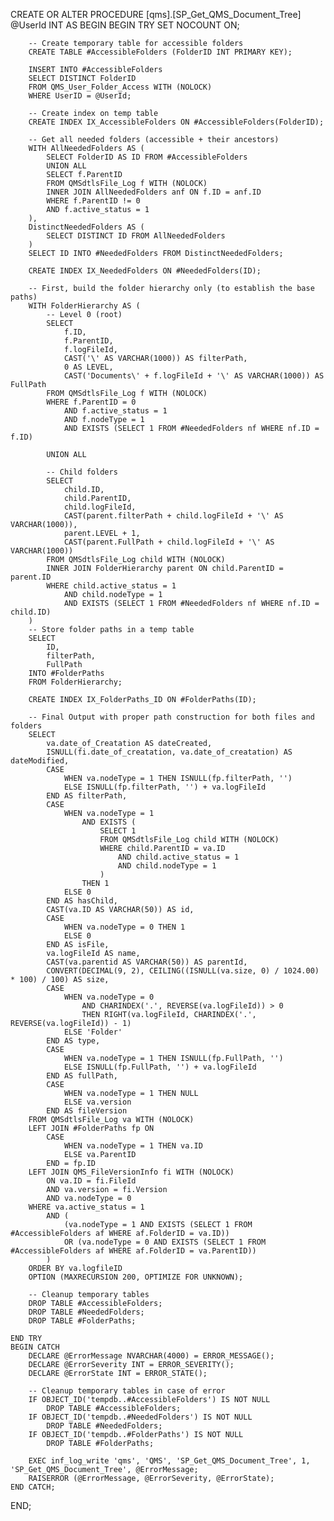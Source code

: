 CREATE OR ALTER PROCEDURE [qms].[SP_Get_QMS_Document_Tree] 
@UserId INT
AS
BEGIN
	BEGIN TRY
		SET NOCOUNT ON;

		-- Create temporary table for accessible folders
		CREATE TABLE #AccessibleFolders (FolderID INT PRIMARY KEY);
		
		INSERT INTO #AccessibleFolders
		SELECT DISTINCT FolderID
		FROM QMS_User_Folder_Access WITH (NOLOCK)
		WHERE UserID = @UserId;

		-- Create index on temp table
		CREATE INDEX IX_AccessibleFolders ON #AccessibleFolders(FolderID);

		-- Get all needed folders (accessible + their ancestors)
		WITH AllNeededFolders AS (
			SELECT FolderID AS ID FROM #AccessibleFolders
			UNION ALL
			SELECT f.ParentID
			FROM QMSdtlsFile_Log f WITH (NOLOCK)
			INNER JOIN AllNeededFolders anf ON f.ID = anf.ID
			WHERE f.ParentID != 0
			AND f.active_status = 1
		),
		DistinctNeededFolders AS (
			SELECT DISTINCT ID FROM AllNeededFolders
		)
		SELECT ID INTO #NeededFolders FROM DistinctNeededFolders;

		CREATE INDEX IX_NeededFolders ON #NeededFolders(ID);

		-- First, build the folder hierarchy only (to establish the base paths)
		WITH FolderHierarchy AS (
			-- Level 0 (root)
			SELECT 
				f.ID,
				f.ParentID,
				f.logFileId,
				CAST('\' AS VARCHAR(1000)) AS filterPath,
				0 AS LEVEL,
				CAST('Documents\' + f.logFileId + '\' AS VARCHAR(1000)) AS FullPath
			FROM QMSdtlsFile_Log f WITH (NOLOCK)
			WHERE f.ParentID = 0
				AND f.active_status = 1
				AND f.nodeType = 1
				AND EXISTS (SELECT 1 FROM #NeededFolders nf WHERE nf.ID = f.ID)
			
			UNION ALL
			
			-- Child folders
			SELECT 
				child.ID,
				child.ParentID,
				child.logFileId,
				CAST(parent.filterPath + child.logFileId + '\' AS VARCHAR(1000)),
				parent.LEVEL + 1,
				CAST(parent.FullPath + child.logFileId + '\' AS VARCHAR(1000))
			FROM QMSdtlsFile_Log child WITH (NOLOCK)
			INNER JOIN FolderHierarchy parent ON child.ParentID = parent.ID
			WHERE child.active_status = 1
				AND child.nodeType = 1
				AND EXISTS (SELECT 1 FROM #NeededFolders nf WHERE nf.ID = child.ID)
		)
		-- Store folder paths in a temp table
		SELECT 
			ID,
			filterPath,
			FullPath
		INTO #FolderPaths
		FROM FolderHierarchy;

		CREATE INDEX IX_FolderPaths_ID ON #FolderPaths(ID);

		-- Final Output with proper path construction for both files and folders
		SELECT 
			va.date_of_Creatation AS dateCreated,
			ISNULL(fi.date_of_creatation, va.date_of_creatation) AS dateModified,
			CASE 
				WHEN va.nodeType = 1 THEN ISNULL(fp.filterPath, '')
				ELSE ISNULL(fp.filterPath, '') + va.logFileId
			END AS filterPath,
			CASE 
				WHEN va.nodeType = 1
					AND EXISTS (
						SELECT 1
						FROM QMSdtlsFile_Log child WITH (NOLOCK)
						WHERE child.ParentID = va.ID
							AND child.active_status = 1
							AND child.nodeType = 1
						)
					THEN 1
				ELSE 0
			END AS hasChild,
			CAST(va.ID AS VARCHAR(50)) AS id,
			CASE 
				WHEN va.nodeType = 0 THEN 1
				ELSE 0
			END AS isFile,
			va.logFileId AS name,
			CAST(va.parentid AS VARCHAR(50)) AS parentId,
			CONVERT(DECIMAL(9, 2), CEILING((ISNULL(va.size, 0) / 1024.00) * 100) / 100) AS size,
			CASE 
				WHEN va.nodeType = 0
					AND CHARINDEX('.', REVERSE(va.logFileId)) > 0
					THEN RIGHT(va.logFileId, CHARINDEX('.', REVERSE(va.logFileId)) - 1)
				ELSE 'Folder'
			END AS type,
			CASE 
				WHEN va.nodeType = 1 THEN ISNULL(fp.FullPath, '')
				ELSE ISNULL(fp.FullPath, '') + va.logFileId
			END AS fullPath,
			CASE 
				WHEN va.nodeType = 1 THEN NULL
				ELSE va.version
			END AS fileVersion
		FROM QMSdtlsFile_Log va WITH (NOLOCK)
		LEFT JOIN #FolderPaths fp ON 
			CASE 
				WHEN va.nodeType = 1 THEN va.ID
				ELSE va.ParentID
			END = fp.ID
		LEFT JOIN QMS_FileVersionInfo fi WITH (NOLOCK) 
			ON va.ID = fi.FileId
			AND va.version = fi.Version
			AND va.nodeType = 0
		WHERE va.active_status = 1
			AND (
				(va.nodeType = 1 AND EXISTS (SELECT 1 FROM #AccessibleFolders af WHERE af.FolderID = va.ID))
				OR (va.nodeType = 0 AND EXISTS (SELECT 1 FROM #AccessibleFolders af WHERE af.FolderID = va.ParentID))
			)
		ORDER BY va.logfileID
		OPTION (MAXRECURSION 200, OPTIMIZE FOR UNKNOWN);

		-- Cleanup temporary tables
		DROP TABLE #AccessibleFolders;
		DROP TABLE #NeededFolders;
		DROP TABLE #FolderPaths;

	END TRY
	BEGIN CATCH
		DECLARE @ErrorMessage NVARCHAR(4000) = ERROR_MESSAGE();
		DECLARE @ErrorSeverity INT = ERROR_SEVERITY();
		DECLARE @ErrorState INT = ERROR_STATE();

		-- Cleanup temporary tables in case of error
		IF OBJECT_ID('tempdb..#AccessibleFolders') IS NOT NULL
			DROP TABLE #AccessibleFolders;
		IF OBJECT_ID('tempdb..#NeededFolders') IS NOT NULL
			DROP TABLE #NeededFolders;
		IF OBJECT_ID('tempdb..#FolderPaths') IS NOT NULL
			DROP TABLE #FolderPaths;

		EXEC inf_log_write 'qms', 'QMS', 'SP_Get_QMS_Document_Tree', 1, 'SP_Get_QMS_Document_Tree', @ErrorMessage;
		RAISERROR (@ErrorMessage, @ErrorSeverity, @ErrorState);
	END CATCH;
END;